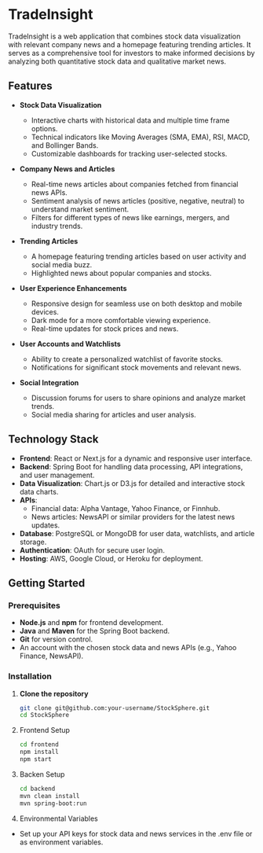 # TradeInsight

TradeInsight is a web application that combines stock data visualization with relevant company news and a homepage featuring trending articles. It serves as a comprehensive tool for investors to make informed decisions by analyzing both quantitative stock data and qualitative market news.

## Features

- **Stock Data Visualization**
  - Interactive charts with historical data and multiple time frame options.
  - Technical indicators like Moving Averages (SMA, EMA), RSI, MACD, and Bollinger Bands.
  - Customizable dashboards for tracking user-selected stocks.

- **Company News and Articles**
  - Real-time news articles about companies fetched from financial news APIs.
  - Sentiment analysis of news articles (positive, negative, neutral) to understand market sentiment.
  - Filters for different types of news like earnings, mergers, and industry trends.

- **Trending Articles**
  - A homepage featuring trending articles based on user activity and social media buzz.
  - Highlighted news about popular companies and stocks.

- **User Experience Enhancements**
  - Responsive design for seamless use on both desktop and mobile devices.
  - Dark mode for a more comfortable viewing experience.
  - Real-time updates for stock prices and news.

- **User Accounts and Watchlists**
  - Ability to create a personalized watchlist of favorite stocks.
  - Notifications for significant stock movements and relevant news.

- **Social Integration**
  - Discussion forums for users to share opinions and analyze market trends.
  - Social media sharing for articles and user analysis.

## Technology Stack

- **Frontend**: React or Next.js for a dynamic and responsive user interface.
- **Backend**: Spring Boot for handling data processing, API integrations, and user management.
- **Data Visualization**: Chart.js or D3.js for detailed and interactive stock data charts.
- **APIs**:
  - Financial data: Alpha Vantage, Yahoo Finance, or Finnhub.
  - News articles: NewsAPI or similar providers for the latest news updates.
- **Database**: PostgreSQL or MongoDB for user data, watchlists, and article storage.
- **Authentication**: OAuth for secure user login.
- **Hosting**: AWS, Google Cloud, or Heroku for deployment.

## Getting Started

### Prerequisites

- **Node.js** and **npm** for frontend development.
- **Java** and **Maven** for the Spring Boot backend.
- **Git** for version control.
- An account with the chosen stock data and news APIs (e.g., Yahoo Finance, NewsAPI).

### Installation

1. **Clone the repository**
   ```bash
   git clone git@github.com:your-username/StockSphere.git
   cd StockSphere
2. Frontend Setup
   ```bash
   cd frontend
   npm install
   npm start
3. Backen Setup
   ```bash
   cd backend
   mvn clean install
   mvn spring-boot:run
4. Environmental Variables
- Set up your API keys for stock data and news services in the .env file or as environment variables.
   
 

